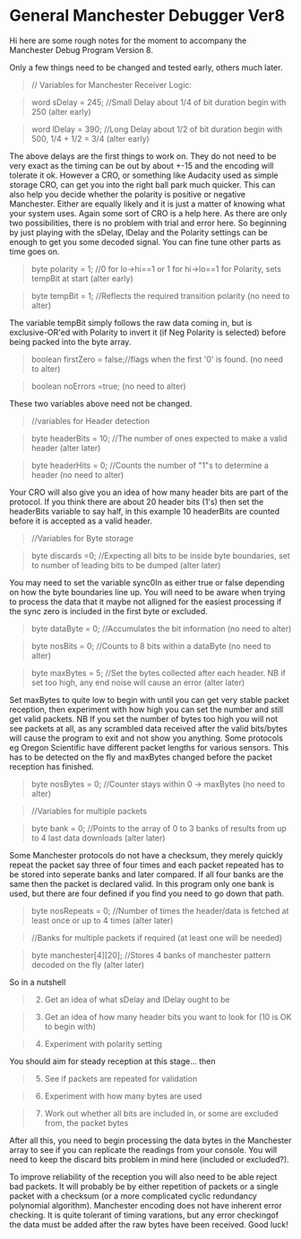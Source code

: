General Manchester Debugger Ver8
================================

Hi here are some rough notes for the moment to accompany the Manchester Debug Program Version 8.

Only a few things need to be changed and tested early, others much later.

>  // Variables for Manchester Receiver Logic:

>  word    sDelay     = 245;  //Small Delay about 1/4 of bit duration  begin with 250 (alter early)

>  word    lDelay     = 390;  //Long Delay about 1/2 of bit duration  begin with 500, 1/4 + 1/2 = 3/4 (alter early)

The above delays are the first things to work on.  They do not need to be very exact as the timing can be out by about +-15 and the encoding will tolerate it ok.  However a CRO, or something like Audacity used as  simple storage CRO, can get you into the right ball park much quicker.  This can also help you decide whether the polarity is positive or negative Manchester.  Either are equally likely and it is just a matter of knowing what your system uses.  Again some sort of CRO is a help here.  As there are only two possibilities, there is no problem with trial and error here. So beginning by just playing with the sDelay, lDelay and the Polarity settings can be enough to get you some decoded signal.  You can fine tune other parts as time goes on.

>  byte    polarity   = 1;    //0 for lo->hi==1 or 1 for hi->lo==1 for Polarity, sets tempBit at start (alter early)

>  byte    tempBit    = 1;    //Reflects the required transition polarity (no need to alter)

The variable tempBit simply follows the raw data coming in, but is exclusive-OR'ed with Polarity to invert it (if Neg Polarity is selected) before being packed into the byte array.

>  boolean firstZero  = false;//flags when the first '0' is found. (no need to alter)

>  boolean noErrors   =true; (no need to alter)

These two variables above need not be changed.

>  //variables for Header detection

>  byte    headerBits = 10;   //The number of ones expected to make a valid header (alter later)

>  byte    headerHits = 0;    //Counts the number of "1"s to determine a header (no need to alter)

Your CRO will also give you an idea of how many header bits are part of the protocol.  If you think there are about 20 header bits (1's) then set the headerBits variable to say half, in this example 10 headerBits are counted before it is accepted as a valid header. 

>  //Variables for Byte storage

>  byte    discards    =0;      //Expecting all bits to be inside byte boundaries, set to number of leading bits to be dumped (alter later)

You may need to set the variable sync0In as either true or false depending on how the byte boundaries line up.  You will need to be aware when trying to process the data that it maybe not alligned for the easiest processing if the sync zero is included in the first byte or excluded.

>  byte    dataByte   = 0;    //Accumulates the bit information (no need to alter)

>  byte    nosBits    = 0;    //Counts to 8 bits within a dataByte (no need to alter)

>  byte    maxBytes   = 5;    //Set the bytes collected after each header. NB if set too high, any end noise will cause an error (alter later)

Set maxBytes to quite low to begin with until you can get very stable packet reception, then experiment with how high you can set the number and still get valid packets. NB If you set the number of bytes too high you will not see packets at all, as any scrambled data received after the valid bits/bytes will cause the program to exit and not show you anything.  Some protocols eg Oregon Scientific have different packet lengths for various sensors.  This has to be detected on the fly and maxBytes changed before the packet reception has finished.

>  byte    nosBytes   = 0;    //Counter stays within 0 -> maxBytes (no need to alter)

>  //Variables for multiple packets

>  byte    bank       = 0;    //Points to the array of 0 to 3 banks of results from up to 4 last data downloads (alter later)

Some Manchester protocols do not have a checksum, they merely quickly repeat the packet say three of four times and each packet repeated has to be stored into seperate banks and later compared.  If all four banks are the same then the packet is declared valid.  In this program only one bank is used, but there are four defined if you find you need to go down that path.

>  byte    nosRepeats = 0;    //Number of times the header/data is fetched at least once or up to 4 times (alter later)

>  //Banks for multiple packets if required (at least one will be needed)

>  byte  manchester[4][20];   //Stores 4 banks of manchester pattern decoded on the fly (alter later)

So in a nutshell

>2. Get an idea of what sDelay and lDelay ought to be

>3. Get an idea of how many header bits you want to look for (10 is OK to begin with)

>4. Experiment with polarity setting

You should aim for steady reception at this stage... then

>5. See if packets are repeated for validation

>6. Experiment with how many bytes are used

>7. Work out whether all bits are included in, or some are excluded from, the packet bytes

After all this, you need to begin processing the data bytes in the Manchester array to see if you can replicate the readings from your console.  You will need to keep the discard bits problem in mind here (included or excluded?).

To improve reliability of the reception you will also need to be able reject bad packets.  It will probably be by either repetition of packets or a single packet with a checksum (or a more complicated cyclic redundancy polynomial algorithm).  Manchester encoding does not have inherent error checking.  It is quite tolerant of timing varations, but any error checkingof the data must be added after the raw bytes have been received.  Good luck!

